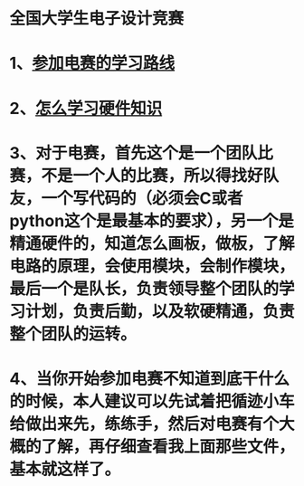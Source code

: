 # 全国大学生电子设计竞赛
# 1、[参加电赛的学习路线](https://github.com/13060923171/Electronic-Design-Competition/blob/master/%E5%AF%B9%E4%BA%8E%E7%94%B5%E8%B5%9B%E9%9C%80%E8%A6%81%E7%9A%84%E7%9F%A5%E8%AF%86%E5%82%A8%E5%A4%87.md)

# 2、[怎么学习硬件知识](https://github.com/13060923171/Electronic-Design-Competition/tree/master/%E9%87%8D%E7%82%B9%E7%9C%8B%E7%9A%84%E8%B5%84%E6%96%99)

# 3、对于电赛，首先这个是一个团队比赛，不是一个人的比赛，所以得找好队友，一个写代码的（必须会C或者python这个是最基本的要求），另一个是精通硬件的，知道怎么画板，做板，了解电路的原理，会使用模块，会制作模块，最后一个是队长，负责领导整个团队的学习计划，负责后勤，以及软硬精通，负责整个团队的运转。

# 4、当你开始参加电赛不知道到底干什么的时候，本人建议可以先试着把循迹小车给做出来先，练练手，然后对电赛有个大概的了解，再仔细查看我上面那些文件，基本就这样了。